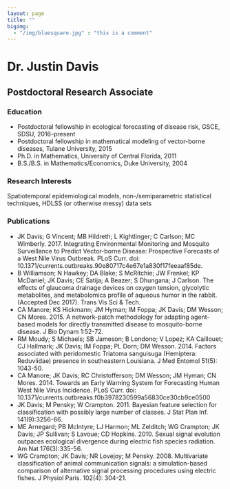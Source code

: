 ```yaml
---
layout: page
title: ""
bigimg: 
  - "/img/bluesquare.jpg" : "this is a comment"
---
```


# Dr. Justin Davis
## Postdoctoral Research Associate

### Education
- Postdoctoral fellowship in ecological forecasting of disease risk, GSCE, SDSU, 2016-present
- Postdoctoral fellowship in mathematical modeling of vector-borne diseases, Tulane University, 2015
- Ph.D. in Mathematics, University of Central Florida, 2011
- B.S./B.S. in Mathematics/Economics, Duke University, 2004

### Research Interests
Spatiotemporal epidemiological models, non-/semiparametric statistical techniques, HDLSS (or otherwise messy) data sets

### Publications

- JK Davis; G Vincent; MB Hildreth; L Kightlinger; C Carlson; MC Wimberly. 2017. Integrating Environmental Monitoring and Mosquito Surveillance to Predict Vector-borne Disease: Prospective Forecasts of a West Nile Virus Outbreak. PLoS Curr. doi: 10.1371/currents.outbreaks.90e80717c4e67e1a830f17feeaaf85de.
- B Williamson; N Hawkey; DA Blake; S McRitchie; JW Frenkel; KP McDaniel; JK Davis; CE Satija; A Beazer; S Dhungana; J Carlson. The effects of glaucoma drainage devices on oxygen tension, glycolytic metabolites, and metabolomics profile of aqueous humor in the rabbit. (Accepted Dec 2017). Trans Vis Sci & Tech.
- CA Manore; KS Hickmann; JM Hyman; IM Foppa; JK Davis; DM Wesson; CN Mores. 2015. A network-patch methodology for adapting agent-based models for directly transmitted disease to mosquito-borne disease. J Bio Dynam 1:52-72.
- RM Moudy; S Michaels; SB Jameson; B Londono; V Lopez; KA Caillouet; CJ Hallmark; JK Davis; IM Foppa; PL Dorn; DM Wesson. 2014. Factors associated with peridomestic Triatoma sanguisuga (Hemiptera: Reduviidae) presence in southeastern Louisiana. J Med Entomol 51(5): 1043-50.
- CA Manore; JK Davis; RC Christofferson; DM Wesson; JM Hyman; CN Mores. 2014. Towards an Early Warning System for Forecasting Human West Nile Virus Incidence. PLoS Curr. doi: 10.1371/currents.outbreaks.f0b3978230599a56830ce30cb9ce0500
- JK Davis; M Pensky; W Crampton. 2011. Bayesian feature selection for classification with possibly large number of classes. J Stat Plan Inf. 141(9):3256-66.
- ME Arnegard; PB McIntyre; LJ Harmon; ML Zelditch; WG Crampton; JK Davis; JP Sullivan; S Lavoue; CD Hopkins. 2010. Sexual signal evolution outpaces ecological divergence during electric fish species radiation. Am Nat 176(3):335-56.
- WG Crampton; JK Davis; NR Lovejoy; M Pensky. 2008. Multivariate classification of animal communication signals: a simulation-based comparison of alternative signal processing procedures using electric fishes. J Physiol Paris. 102(4): 304-21.
